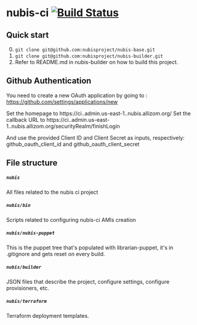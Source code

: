 # nubis-ci [![Build Status](https://travis-ci.org/nubisproject/nubis-ci.svg?branch=master)](https://travis-ci.org/nubisproject/nubis-ci)

## Quick start
0. `git clone git@github.com:nubisproject/nubis-base.git`
0. `git clone git@github.com:nubisproject/nubis-builder.git`
0. Refer to README.md in nubis-builder on how to build this project.

## Github Authentication

You need to create a new OAuth application by going to : https://github.com/settings/applications/new

Set the homepage to https://ci.<application>.admin.us-east-1.<account>.nubis.allizom.org/
Set the callback URL to https://ci.<application>.admin.us-east-1.<account>.nubis.allizom.org/securityRealm/finishLogin

And use the provided Client ID and Client Secret as inputs, respectively: github_oauth_client_id and github_oauth_client_secret

## File structure

##### `nubis`
All files related to the nubis ci project

##### `nubis/bin`
Scripts related to configuring nubis-ci AMIs creation

##### `nubis/nubis-puppet`
This is the puppet tree that's populated with librarian-puppet, it's in .gitignore and gets reset on every build.

##### `nubis/builder`
JSON files that describe the project, configure settings, configure provisioners, etc.

##### `nubis/terraform`
Terraform deployment templates.
